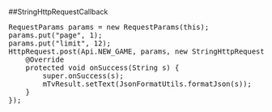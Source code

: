 ##StringHttpRequestCallback
<pre>
RequestParams params = new RequestParams(this);
params.put("page", 1);
params.put("limit", 12);
HttpRequest.post(Api.NEW_GAME, params, new StringHttpRequestCallback() {
    @Override
    protected void onSuccess(String s) {
        super.onSuccess(s);
        mTvResult.setText(JsonFormatUtils.formatJson(s));
    }
});
</pre>